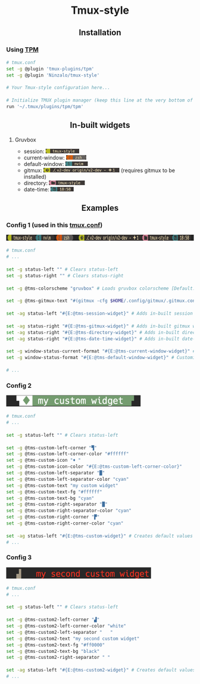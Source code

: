 <h1 align="center">Tmux-style</h1>
<h2 align="center">Installation</h2>
<h3>Using <a href='https://github.com/tmux-plugins/tpm'>TPM</a></h3>

```sh
# tmux.conf
set -g @plugin 'tmux-plugins/tpm'
set -g @plugin 'Ninzalo/tmux-style'

# Your Tmux-style configuration here...

# Initialize TMUX plugin manager (keep this line at the very bottom of tmux.conf)
run '~/.tmux/plugins/tpm/tpm'
```

<h2 align="center">In-built widgets</h2>
<ol>
    <li>Gruvbox</li>
    <ul>
        <li>session: <img src='./assets/session.png' height='12'/></li>
        <li>current-window: <img src='./assets/current-window.png' height='12'/></li>
        <li>default-window: <img src='./assets/default-window.png' height='12'/></li>
        <li>gitmux: <img src='./assets/gitmux.png' height='12'/> (requires gitmux to be installed)</li>
        <li>directory: <img src='./assets/directory.png' height='12'/></li>
        <li>date-time: <img src='./assets/date-time.png' height='12'/></li>
    </ul>
</ol>

<h2 align="center">Examples</h2>
<h3>Config 1 (used in this <a href='https://github.com/Ninzalo/dotfiles/blob/d2a10b92239739568f2bd854d85e5d79bdc98de1/tmux/.config/tmux/tmux.conf#L84-L101'>tmux.conf</a>)</h3>
<img src='./assets/config1.png' height='16'/>

```sh
# tmux.conf
# ...

set -g status-left "" # Clears status-left
set -g status-right "" # Clears status-right

set -g @tms-colorscheme "gruvbox" # Loads gruvbox colorscheme [Default: gruvbox]

set -g @tms-gitmux-text "#(gitmux -cfg $HOME/.config/gitmux/.gitmux.conf #{pane_current_path})" # Changes text of in-built gitmux widget

set -ag status-left "#{E:@tms-session-widget}" # Adds in-built session widget to status-left

set -ag status-right "#{E:@tms-gitmux-widget}" # Adds in-built gitmux widget to status-right
set -ag status-right "#{E:@tms-directory-widget}" # Adds in-built directory widget to status-right
set -ag status-right "#{E:@tms-date-time-widget}" # Adds in-built date-time widget to status-right

set -g window-status-current-format "#{E:@tms-current-window-widget}" # Customizes default tmux current window widget with gruvbox theme
set -g window-status-format "#{E:@tms-default-window-widget}" # Customizes default tmux window widget with gruvbox theme

# ...
```

<h3>Config 2</h3>
<img src='./assets/config2.png' height='30'/>

```sh
# tmux.conf
# ...

set -g status-left "" # Clears status-left

set -g @tms-custom-left-corner "▜"
set -g @tms-custom-left-corner-color "#ffffff"
set -g @tms-custom-icon "♦ "
set -g @tms-custom-icon-color "#{E:@tms-custom-left-corner-color}"
set -g @tms-custom-left-separator "█"
set -g @tms-custom-left-separator-color "cyan"
set -g @tms-custom-text "my custom widget"
set -g @tms-custom-text-fg "#ffffff"
set -g @tms-custom-text-bg "cyan"
set -g @tms-custom-right-separator "█"
set -g @tms-custom-right-separator-color "cyan"
set -g @tms-custom-right-corner "▛"
set -g @tms-custom-right-corner-color "cyan"

set -ag status-left "#{E:@tms-custom-widget}" # Creates default values for 'custom' widget
# ...
```

<h3>Config 3</h3>
<img src='./assets/config3.png' height='30'/>

```sh
# tmux.conf
# ...

set -g status-left "" # Clears status-left

set -g @tms-custom2-left-corner "▟"
set -g @tms-custom2-left-corner-color "white"
set -g @tms-custom2-left-separator "   "
set -g @tms-custom2-text "my second custom widget"
set -g @tms-custom2-text-fg "#ff0000"
set -g @tms-custom2-text-bg "black"
set -g @tms-custom2-right-separator " "

set -ag status-left "#{E:@tms-custom2-widget}" # Creates default values for 'custom2' widget
# ...
```
